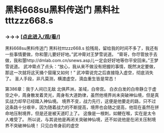 # 黑料668su黑料传送门 黑料社tttzzz668.s

### →→→ <a href="http://3t3e.com/index.html">[点此进入/观/看/]</a>

黑料668su黑料传送门 黑料社tttzzz668.s
拾残局，留给我的时间不多了，我还有一些事情要做，你和曌儿要好好地。”武冲霄对王梦雪说道。
    “霄哥，你尽管放手去做，我和曌http://dmlab.com.cn/snews.asp儿一定会好好地等你平安回来。”王梦雪说道。
    武冲霄点了点头：“放心，我从来不做没有把握的事情，既然决定要做，那这一次就将这天捅个窟窿又如何！”
    武冲霄说完之后直接隐入虚空，彻底消失了。
    圣人手段，非凡莫测，横渡虚空，滴血重生皆是常态！

第386章：我于人间已无敌
    北俱芦洲，圣域，白帝宫。
    白衣白发的白帝静立于虚空之中，周身散发着灵光，周身有大道韵律，虽然他境界尚未突破神仙境，但是真实战力却早已经踏入神仙境。
    境界不变，战力先行，这便是他要走的路，只不过这条路十分艰辛，因为随着战力的不断提高，境界也会随之提高，他现在虽然在拼命地压制境界，但是还是被天道盯上了。
    这像是一根刺，如鲠在喉，实在是太令人难受了。
    所以说，与其说他是再闭关突破神仙境，还不如说他是在闭关压制境界不突破神仙境！
    只见白帝身前的虚空
